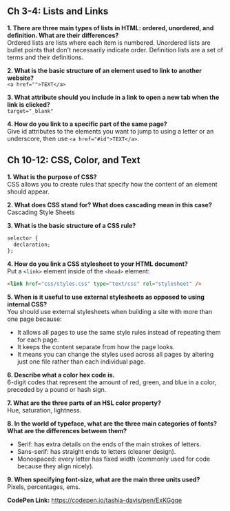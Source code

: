 ## Ch 3-4: Lists and Links  

**1. There are three main types of lists in HTML: ordered, unordered, and definition. What are their differences?**  
Ordered lists are lists where each item is numbered. Unordered lists are bullet points that don't necessarily indicate order. Definition lists are a set of terms and their definitions.  

**2. What is the basic structure of an element used to link to another website?**  
`<a href="">TEXT</a>`  

**3. What attribute should you include in a link to open a new tab when the link is clicked?**  
`target="_blank"`  

**4. How do you link to a specific part of the same page?**  
Give id attributes to the elements you want to jump to using a letter or an underscore, then use `<a href="#id">TEXT</a>`.  

## Ch 10-12: CSS, Color, and Text

**1. What is the purpose of CSS?**  
CSS allows you to create rules that specify how the content of an element should appear.  

**2. What does CSS stand for? What does cascading mean in this case?**  
Cascading Style Sheets   

**3. What is the basic structure of a CSS rule?**  
```CSS
selector {
  declaration;
};
```   

**4. How do you link a CSS stylesheet to your HTML document?**  
Put a `<link>` element inside of the `<head>` element:  
```HTML
<link href="css/styles.css" type="text/css" rel="stylesheet" />
```  

**5. When is it useful to use external stylesheets as opposed to using internal CSS?**  
You should use external stylesheets when building a site with more than one page because:  
* It allows all pages to use the same style rules instead of repeating them for each page.
* It keeps the content separate from how the page looks.
* It means you can change the styles used across all pages by altering just one file rather than each individual page.   

**6. Describe what a color hex code is.**  
6-digit codes that represent the amount of red, green, and blue in a color, preceded by a pound or hash sign.  

**7. What are the three parts of an HSL color property?**  
Hue, saturation, lightness.  

**8. In the world of typeface, what are the three main categories of fonts? What are the differences between them?**  
* Serif: has extra details on the ends of the main strokes of letters.
* Sans-serif: has straight ends to letters (cleaner design).
* Monospaced: every letter has fixed width (commonly used for code because they align nicely).  

**9. When specifying font-size, what are the main three units used?**  
Pixels, percentages, ems.  

**CodePen Link:** https://codepen.io/tashia-davis/pen/ExKGgqe
